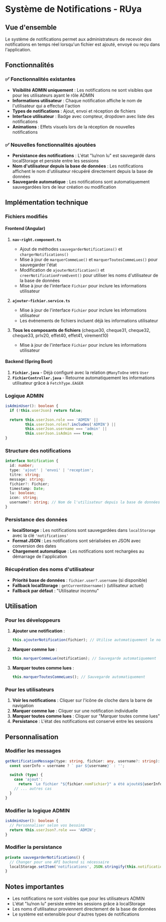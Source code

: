# Système de Notifications - RUya

## Vue d'ensemble
Le système de notifications permet aux administrateurs de recevoir des notifications en temps réel lorsqu'un fichier est ajouté, envoyé ou reçu dans l'application.

## Fonctionnalités

### ✅ Fonctionnalités existantes
- **Visibilité ADMIN uniquement** : Les notifications ne sont visibles que pour les utilisateurs ayant le rôle ADMIN
- **Informations utilisateur** : Chaque notification affiche le nom de l'utilisateur qui a effectué l'action
- **Types de notifications** : Ajout, envoi et réception de fichiers
- **Interface utilisateur** : Badge avec compteur, dropdown avec liste des notifications
- **Animations** : Effets visuels lors de la réception de nouvelles notifications

### ✅ Nouvelles fonctionnalités ajoutées
- **Persistance des notifications** : L'état "lu/non lu" est sauvegardé dans localStorage et persiste entre les sessions
- **Nom d'utilisateur depuis la base de données** : Les notifications affichent le nom d'utilisateur récupéré directement depuis la base de données
- **Sauvegarde automatique** : Les notifications sont automatiquement sauvegardées lors de leur création ou modification

## Implémentation technique

### Fichiers modifiés

#### Frontend (Angular)
1. **`nav-right.component.ts`**
   - Ajout de méthodes `sauvegarderNotifications()` et `chargerNotifications()`
   - Mise à jour de `marquerCommeLue()` et `marquerToutesCommeLues()` pour sauvegarder l'état
   - Modification de `ajouterNotification()` et `creerNotificationFromEvent()` pour utiliser les noms d'utilisateur de la base de données
   - Mise à jour de l'interface `Fichier` pour inclure les informations utilisateur

2. **`ajouter-fichier.service.ts`**
   - Mise à jour de l'interface `Fichier` pour inclure les informations utilisateur
   - Les événements de fichiers incluent déjà les informations utilisateur

3. **Tous les composants de fichiers** (cheque30, cheque31, cheque32, cheque33, prlv20, effet40, effet41, virement10)
   - Mise à jour de l'interface `Fichier` pour inclure les informations utilisateur

#### Backend (Spring Boot)
1. **`Fichier.java`** - Déjà configuré avec la relation `@ManyToOne` vers `User`
2. **`FichierController.java`** - Retourne automatiquement les informations utilisateur grâce à `FetchType.EAGER`

### Logique ADMIN
```typescript
isAdminUser(): boolean {
  if (!this.userJson) return false;
  
  return this.userJson.role === 'ADMIN' || 
         this.userJson.roles?.includes('ADMIN') || 
         this.userJson.username === 'admin' ||
         this.userJson.isAdmin === true;
}
```

### Structure des notifications
```typescript
interface Notification {
  id: number;
  type: 'ajout' | 'envoi' | 'reception';
  titre: string;
  message: string;
  fichier?: Fichier;
  timestamp: Date;
  lu: boolean;
  icon: string;
  username?: string; // Nom de l'utilisateur depuis la base de données
}
```

### Persistance des données
- **localStorage** : Les notifications sont sauvegardées dans `localStorage` avec la clé `'notifications'`
- **Format JSON** : Les notifications sont sérialisées en JSON avec conversion des dates
- **Chargement automatique** : Les notifications sont rechargées au démarrage de l'application

### Récupération des noms d'utilisateur
- **Priorité base de données** : `fichier.user?.username` (si disponible)
- **Fallback localStorage** : `getCurrentUsername()` (utilisateur actuel)
- **Fallback par défaut** : "Utilisateur inconnu"

## Utilisation

### Pour les développeurs
1. **Ajouter une notification** :
   ```typescript
   this.ajouterNotification(fichier); // Utilise automatiquement le nom d'utilisateur de la base de données
   ```

2. **Marquer comme lue** :
   ```typescript
   this.marquerCommeLue(notification); // Sauvegarde automatiquement
   ```

3. **Marquer toutes comme lues** :
   ```typescript
   this.marquerToutesCommeLues(); // Sauvegarde automatiquement
   ```

### Pour les utilisateurs
1. **Voir les notifications** : Cliquer sur l'icône de cloche dans la barre de navigation
2. **Marquer comme lue** : Cliquer sur une notification individuelle
3. **Marquer toutes comme lues** : Cliquer sur "Marquer toutes comme lues"
4. **Persistance** : L'état des notifications est conservé entre les sessions

## Personnalisation

### Modifier les messages
```typescript
getNotificationMessage(type: string, fichier: any, username?: string): string {
  const userInfo = username ? ` par ${username}` : '';
  
  switch (type) {
    case 'ajout':
      return `Le fichier "${fichier.nomFichier}" a été ajouté${userInfo}.`;
    // ... autres cas
  }
}
```

### Modifier la logique ADMIN
```typescript
isAdminUser(): boolean {
  // Personnaliser selon vos besoins
  return this.userJson?.role === 'ADMIN';
}
```

### Modifier la persistance
```typescript
private sauvegarderNotifications() {
  // Changer pour une API backend si nécessaire
  localStorage.setItem('notifications', JSON.stringify(this.notifications));
}
```

## Notes importantes
- Les notifications ne sont visibles que pour les utilisateurs ADMIN
- L'état "lu/non lu" persiste entre les sessions grâce à localStorage
- Les noms d'utilisateur proviennent directement de la base de données
- Le système est extensible pour d'autres types de notifications 